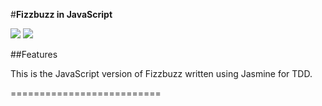 #**Fizzbuzz in JavaScript**

<div>
<img src = http://img.shields.io/badge/Jasmine-TDD-ff69b4.svg>
<img src = http://img.shields.io/badge/JS-Begin-yellow.svg>
</div>





##Features

This is the JavaScript version of Fizzbuzz written using Jasmine for TDD.

==========================
